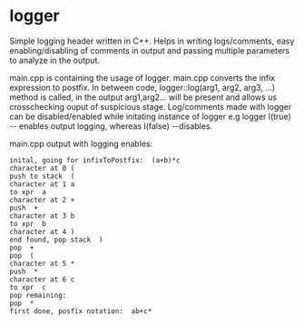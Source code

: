 # logger
Simple logging header written in C++. Helps in writing logs/comments, easy enabling/disabling of comments in output and passing multiple parameters to analyze in the output.

main.cpp is containing the usage of logger. main.cpp converts the infix expression to postfix. In between code, logger::log(arg1, arg2, arg3, ...) method is called, in the output arg1,arg2... will be present and allows us crosschecking ouput of suspicious stage. Log/comments made with logger can be disabled/enabled while initating instance of logger 
e.g logger l(true) -- enables output logging, whereas l(false) --disables.

main.cpp output with logging enables:

 ```
 inital, going for infixToPostfix:  (a+b)*c 
 character at 0 ( 
 push to stack  ( 
 character at 1 a 
 to xpr  a 
 character at 2 + 
 push  + 
 character at 3 b 
 to xpr  b 
 character at 4 ) 
 end found, pop stack  ) 
 pop  + 
 pop  ( 
 character at 5 * 
 push  * 
 character at 6 c 
 to xpr  c 
 pop remaining:  
 pop  * 
 first done, posfix notation:  ab+c*

